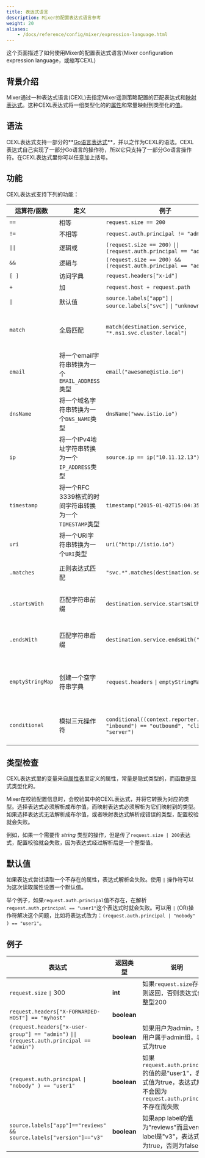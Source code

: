 ```yaml
---
title: 表达式语言
description: Mixer的配置表达式语言参考
weight: 20
aliases:
    - /docs/reference/config/mixer/expression-language.html
---
```

这个页面描述了如何使用Mixer的配置表达式语言(Mixer configuration expression language，或缩写CEXL)

## 背景介绍

Mixer通过一种表达式语言(CEXL)去指定Mixer遥测策略配置的匹配表达式和[映射表达式](/zh/docs/concepts/policies-and-telemetry/#属性表达式)。这种CEXL表达式将一组类型化的的[属性](/zh/docs/concepts/policies-and-telemetry/#属性)和常量映射到类型化的[值](https://github.com/istio/api/blob/master/policy/v1beta1/value_type.proto)。

## 语法

CEXL表达式支持一部分的**[Go语言表达式](https://golang.org/ref/spec#Expressions)**，并以之作为CEXL的语法。CEXL表达式自己实现了一部分Go语言的操作符，所以它只支持了一部分Go语言操作符。在CEXL表达式里你可以任意加上括号。

## 功能

CEXL表达式支持下列的功能：

|运算符/函数|定义|例子|说明|
|------------------|-----------|--------|------------|
|`==` |相等|`request.size == 200`
|`!=` |不相等|`request.auth.principal != "admin"`
|<code>&#124;&#124;</code> |逻辑或| `(request.size == 200)` <code>&#124;&#124;</code> `(request.auth.principal == "admin")`
|`&&` |逻辑与| `(request.size == 200) && (request.auth.principal == "admin")`
|`[ ]` |访问字典 | `request.headers["x-id"]`
|`+` |加| `request.host + request.path`
|<code>&#124;</code> |默认值| `source.labels["app"]` <code>&#124;</code> `source.labels["svc"]` <code>&#124;</code> `"unknown"`
|`match` | 全局匹配|`match(destination.service, "*.ns1.svc.cluster.local")` | 通过指定`*`字符的位置，匹配以特定字符串作为前缀或后缀的值
|`email` | 将一个email字符串转换为一个`EMAIL_ADDRESS`类型 | `email("awesome@istio.io")` | 使用`email`函数创建一个 `EMAIL_ADDRESS`类型的字面量
|`dnsName` | 将一个域名字符串转换为一个`DNS_NAME`类型 | `dnsName("www.istio.io")` | 使用`dnsName`函数创建一个 `DNS_NAME`类型的字面量
|`ip` | 将一个IPv4地址字符串转换为一个`IP_ADDRESS`类型 | `source.ip == ip("10.11.12.13")` | 使用`ip`函数创建一个 `IP_ADDRESS`类型的字面量
|`timestamp` | 将一个RFC 3339格式的时间字符串转换为一个`TIMESTAMP`类型 | `timestamp("2015-01-02T15:04:35Z")` | 使用`timestamp`函数创建一个 `TIMESTAMP`类型的字面量
|`uri` | 将一个URI字符串转换为一个`URI`类型 | `uri("http://istio.io")` | 使用`uri`函数创建一个 `URI`类型的字面量
|`.matches` | 正则表达式匹配 | `"svc.*".matches(destination.service)` | 用正则表达式`"svc.*"`匹配`destination.service`
|`.startsWith` | 匹配字符串前缀 | `destination.service.startsWith("acme")` | 匹配`destination.service`字符串是否以`"acme"`开始
|`.endsWith` | 匹配字符串后缀 | `destination.service.endsWith("acme")`  | 匹配`destination.service`字符串是否以`"acme"`结束
|`emptyStringMap` | 创建一个空字符串字典 | `request.headers` <code>&#124;</code> `emptyStringMap()`| 用`emptyStringMap`函数创建一个空字符串字典作为`request.headers`的默认值
|`conditional` | 模拟三元操作符| `conditional((context.reporter.kind` <code>&#124;</code> `"inbound") == "outbound", "client", "server")` | 如果`reporter.kind`的值是`"outbound"`的话，返回`"client"`，否则返回`"server"`

## 类型检查

CEXL表达式里的变量来自[属性表](/zh/docs/reference/config/policy-and-telemetry/attribute-vocabulary/)里定义的属性，常量是隐式类型的，而函数是显式类型化的。

Mixer在校验配置信息时，会校验其中的CEXL表达式，并将它转换为对应的类型。选择表达式必须解析成布尔值，而映射表达式必须解析为它们映射到的类型。如果选择表达式无法解析成布尔值，或者映射表达式解析成错误的类型，配置校验就会失败。

例如，如果一个需要传 *string* 类型的操作，但是传了`request.size | 200`表达式，配置校验就会失败，因为表达式经过解析后是一个整型值。

## 默认值

如果表达式尝试读取一个不存在的属性，表达式解析会失败。使用 `|` 操作符可以为这次读取属性设置一个默认值。

举个例子，如果`request.auth.principal`值不存在，在解析`request.auth.principal == "user1"`这个表达式时就会失败。可以用 `|` (OR)操作符解决这个问题，比如将表达式改为：`(request.auth.principal | "nobody" ) == "user1"`。

## 例子

|表达式|返回类型|说明|
|-----------|------------|-----------|
|`request.size` <code>&#124;</code> 300 |  **int** | 如果`request.size`存在，则返回，否则表达式值为整型200
|`request.headers["X-FORWARDED-HOST"] == "myhost"`| **boolean**
|`(request.headers["x-user-group"] == "admin")` <code>&#124;&#124;</code> `(request.auth.principal == "admin")`| **boolean**| 如果用户为admin，或者用户属于admin组，表达式为true
|`(request.auth.principal` <code>&#124;</code> `"nobody" ) == "user1"` | **boolean** | 如果`request.auth.principal`的值的是"user1"，表达式值为true，表达式解析不会因为`request.auth.principal`不存在而失败
|`source.labels["app"]=="reviews" && source.labels["version"]=="v3"`| **boolean** | 如果app label的值为"reviews"而且version label是"v3"，表达式值为true，否则为false
